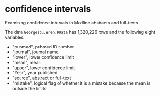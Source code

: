 # confidence intervals
Examining confidence intervals in Medline abstracts and full-texts.

The data `Georgescu.Wren.RData` has 1,320,226 rows and the following eight variables:
* "pubmed", pubmed ID number 
* "journal", journal name
* "lower", lower confidence limit  
* "mean", mean    
* "upper", lower confidence limit   
* "Year", year published    
* "source", abstract or full-text
* "mistake", logical flag of whether it is a mistake because the mean is outside the limits
